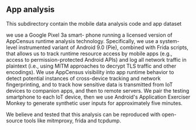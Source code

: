 ## App analysis

This subdirectory contain the mobile data analysis code and app dataset

we use a Google Pixel 3a smart- phone running a licensed version of AppCensus runtime analysis technology. Specifically, we use a system-level instrumented variant of Android 9.0 (Pie), combined with Frida  scripts, that allows us to track runtime resource access by mobile apps (e.g., access to permission-protected Android APIs) and log all network traffic in plaintext (i.e., using MITM approaches to decrypt TLS traffic and other encodings). We use AppCensus visibility into app runtime behavior to detect potential instances of cross-device tracking and network fingerprinting, and to track how sensitive data is transmitted from IoT devices to companion apps, and then to remote servers. We pair the testing smartphone to each IoT device, then we use Android's Application Exerciser Monkey to generate synthetic user inputs for approximately five minutes. 

We believe and tested that this analysis can be reproduced with open-source tools like mitmproxy, frida and tcpdump.
